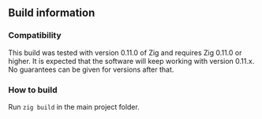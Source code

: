 ## Build information

### Compatibility
This build was tested with version 0.11.0 of Zig and requires Zig 0.11.0 or higher. It is expected that the software will keep working with version 0.11.x. No guarantees can be given for versions after that.

### How to build
Run `zig build` in the main project folder.
